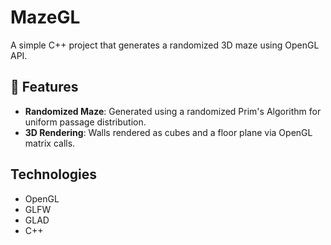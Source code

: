 # MazeGL

A simple C++ project that generates a randomized 3D maze using OpenGL API.

## 🚀 Features
- **Randomized Maze**: Generated using a randomized Prim's Algorithm for uniform passage distribution.
- **3D Rendering**: Walls rendered as cubes and a floor plane via OpenGL matrix calls.

## Technologies
- OpenGL
- GLFW
- GLAD
- C++
